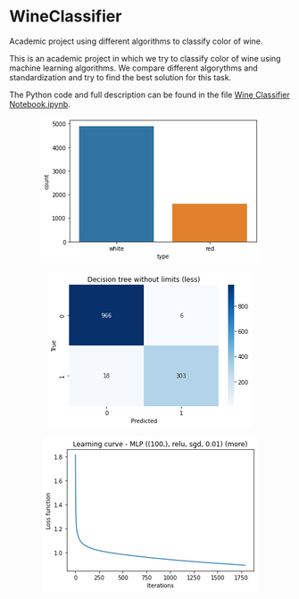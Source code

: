 # WineClassifier
Academic project using different algorithms to classify color of wine.

This is an academic project in which we try to classify color of wine using machine learning algorithms. We compare different algorythms and standardization and try to find the best solution for this task.

The Python code and full description can be found in the file [Wine Classifier Notebook.ipynb](https://github.com/KSchlagowski/WineClassifier/blob/master/Wine%20Classifier%20Notebook.ipynb).

<p align="center">
  <img src="https://github.com/KSchlagowski/WineClassifier/blob/master/Images/Chart1.png" alt="Chart 1"/>
</p>
<p align="center">
  <img src="https://github.com/KSchlagowski/WineClassifier/blob/master/Images/Chart2.png" alt="Chart 2"/>
</p>
<p align="center">
  <img src="https://github.com/KSchlagowski/WineClassifier/blob/master/Images/Chart3.png" alt="Chart 3"/>
</p>


